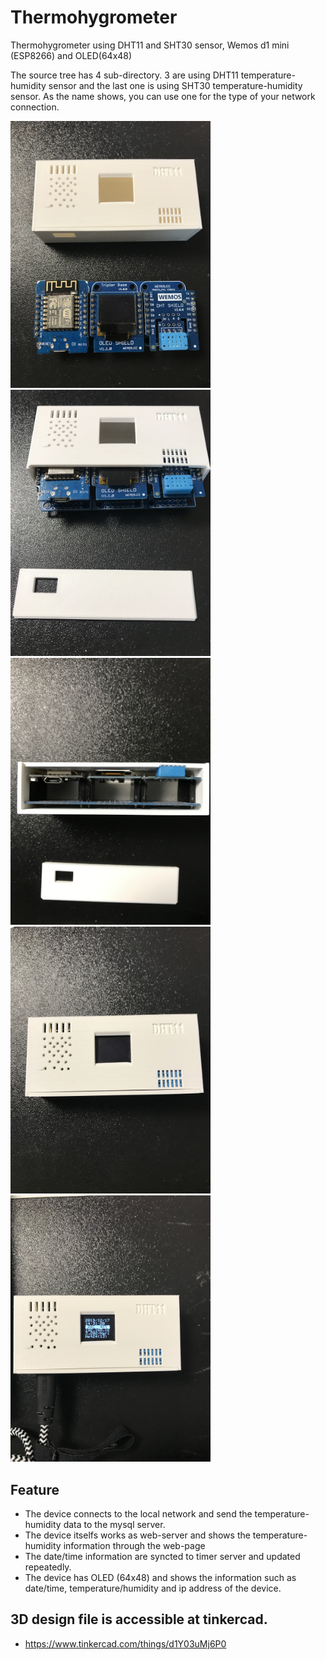 # Thermohygrometer
Thermohygrometer using DHT11 and SHT30 sensor, Wemos d1 mini (ESP8266) and OLED(64x48)

The source tree has 4 sub-directory.
3 are using DHT11 temperature-humidity sensor and the last one is using SHT30 temperature-humidity sensor.
As the name shows, you can use one for the type of your network connection.

<a> <img src="https://github.com/nkkim91/Thermohygrometer/blob/master/pictures/Thermohygrometer1.JPG" width=320> </a>
<a> <img src="https://github.com/nkkim91/Thermohygrometer/blob/master/pictures/Thermohygrometer2.JPG" width=320> </a>
<a> <img src="https://github.com/nkkim91/Thermohygrometer/blob/master/pictures/Thermohygrometer3.JPG" width=320> </a>
<a> <img src="https://github.com/nkkim91/Thermohygrometer/blob/master/pictures/Thermohygrometer4.JPG" width=320> </a>
<a> <img src="https://github.com/nkkim91/Thermohygrometer/blob/master/pictures/Thermohygrometer5.JPG" width=320> </a>


## Feature
- The device connects to the local network and send the temperature-humidity data to the mysql server.
- The device itselfs works as web-server and shows the temperature-humidity information through the web-page
- The date/time information are syncted to timer server and updated repeatedly.
- The device has OLED (64x48) and shows the information such as date/time, temperature/humidity and ip address of the device.

## 3D design file is accessible at tinkercad.
- https://www.tinkercad.com/things/d1Y03uMj6P0 

